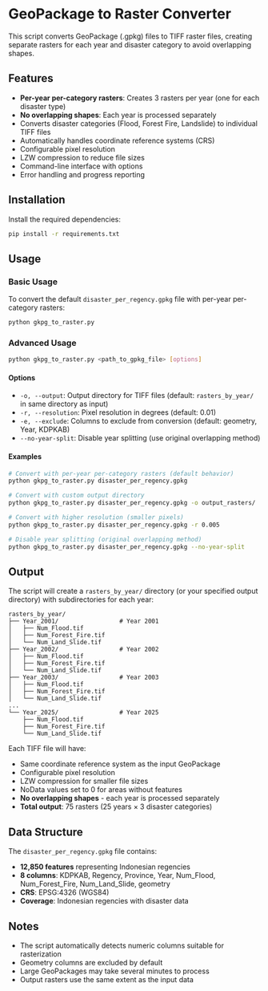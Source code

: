 # GeoPackage to Raster Converter

This script converts GeoPackage (.gpkg) files to TIFF raster files, creating separate rasters for each year and disaster category to avoid overlapping shapes.

## Features

- **Per-year per-category rasters**: Creates 3 rasters per year (one for each disaster type)
- **No overlapping shapes**: Each year is processed separately
- Converts disaster categories (Flood, Forest Fire, Landslide) to individual TIFF files
- Automatically handles coordinate reference systems (CRS)
- Configurable pixel resolution
- LZW compression to reduce file sizes
- Command-line interface with options
- Error handling and progress reporting

## Installation

Install the required dependencies:

```bash
pip install -r requirements.txt
```

## Usage

### Basic Usage

To convert the default `disaster_per_regency.gpkg` file with per-year per-category rasters:

```bash
python gkpg_to_raster.py
```

### Advanced Usage

```bash
python gkpg_to_raster.py <path_to_gpkg_file> [options]
```

#### Options

- `-o, --output`: Output directory for TIFF files (default: `rasters_by_year/` in same directory as input)
- `-r, --resolution`: Pixel resolution in degrees (default: 0.01)
- `-e, --exclude`: Columns to exclude from conversion (default: geometry, Year, KDPKAB)
- `--no-year-split`: Disable year splitting (use original overlapping method)

#### Examples

```bash
# Convert with per-year per-category rasters (default behavior)
python gkpg_to_raster.py disaster_per_regency.gpkg

# Convert with custom output directory
python gkpg_to_raster.py disaster_per_regency.gpkg -o output_rasters/

# Convert with higher resolution (smaller pixels)
python gkpg_to_raster.py disaster_per_regency.gpkg -r 0.005

# Disable year splitting (original overlapping method)
python gkpg_to_raster.py disaster_per_regency.gpkg --no-year-split
```

## Output

The script will create a `rasters_by_year/` directory (or your specified output directory) with subdirectories for each year:

```
rasters_by_year/
├── Year_2001/                 # Year 2001
│   ├── Num_Flood.tif
│   ├── Num_Forest_Fire.tif
│   └── Num_Land_Slide.tif
├── Year_2002/                 # Year 2002
│   ├── Num_Flood.tif
│   ├── Num_Forest_Fire.tif
│   └── Num_Land_Slide.tif
├── Year_2003/                 # Year 2003
│   ├── Num_Flood.tif
│   ├── Num_Forest_Fire.tif
│   └── Num_Land_Slide.tif
...
└── Year_2025/                 # Year 2025
    ├── Num_Flood.tif
    ├── Num_Forest_Fire.tif
    └── Num_Land_Slide.tif
```

Each TIFF file will have:
- Same coordinate reference system as the input GeoPackage
- Configurable pixel resolution
- LZW compression for smaller file sizes
- NoData values set to 0 for areas without features
- **No overlapping shapes** - each year is processed separately
- **Total output**: 75 rasters (25 years × 3 disaster categories)

## Data Structure

The `disaster_per_regency.gpkg` file contains:
- **12,850 features** representing Indonesian regencies
- **8 columns**: KDPKAB, Regency, Province, Year, Num_Flood, Num_Forest_Fire, Num_Land_Slide, geometry
- **CRS**: EPSG:4326 (WGS84)
- **Coverage**: Indonesian regencies with disaster data

## Notes

- The script automatically detects numeric columns suitable for rasterization
- Geometry columns are excluded by default
- Large GeoPackages may take several minutes to process
- Output rasters use the same extent as the input data
